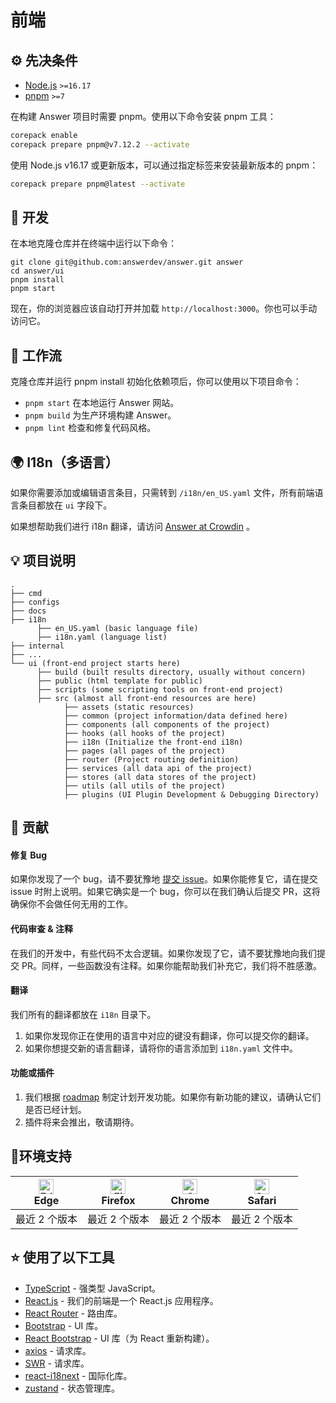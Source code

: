 ---
---

# 前端

## ⚙️ 先决条件

- [Node.js](https://nodejs.org/) `>=16.17`
- [pnpm](https://pnpm.io/) `>=7`

在构建 Answer 项目时需要 pnpm。使用以下命令安装 pnpm 工具：

```bash
corepack enable
corepack prepare pnpm@v7.12.2 --activate
```

使用 Node.js v16.17 或更新版本，可以通过指定标签来安装最新版本的 pnpm：

```bash
corepack prepare pnpm@latest --activate
```

## 🔨 开发

在本地克隆仓库并在终端中运行以下命令：

```shell
git clone git@github.com:answerdev/answer.git answer
cd answer/ui
pnpm install
pnpm start
```

现在，你的浏览器应该自动打开并加载 `http://localhost:3000`。你也可以手动访问它。

## 👷 工作流

克隆仓库并运行 pnpm install 初始化依赖项后，你可以使用以下项目命令：

- `pnpm start` 在本地运行 Answer 网站。
- `pnpm build` 为生产环境构建 Answer。
- `pnpm lint` 检查和修复代码风格。

## 🌍 I18n（多语言）

如果你需要添加或编辑语言条目，只需转到 `/i18n/en_US.yaml` 文件，所有前端语言条目都放在 `ui` 字段下。

如果想帮助我们进行 i18n 翻译，请访问 [Answer at Crowdin](https://crowdin.com/translate/answer) 。

## 💡 项目说明

```
.
├── cmd
├── configs
├── docs
├── i18n
      ├── en_US.yaml (basic language file)
      ├── i18n.yaml (language list)
├── internal
├── ...
└── ui (front-end project starts here)
      ├── build (built results directory, usually without concern)
      ├── public (html template for public)
      ├── scripts (some scripting tools on front-end project)
      ├── src (almost all front-end resources are here)
            ├── assets (static resources)
            ├── common (project information/data defined here)
            ├── components (all components of the project)
            ├── hooks (all hooks of the project)
            ├── i18n (Initialize the front-end i18n)
            ├── pages (all pages of the project)
            ├── router (Project routing definition)
            ├── services (all data api of the project)
            ├── stores (all data stores of the project)
            ├── utils (all utils of the project)
            ├── plugins (UI Plugin Development & Debugging Directory)
```

## 🤝 贡献

#### 修复 Bug

如果你发现了一个 bug，请不要犹豫地 [提交 issue](https://github.com/answerdev/answer/issues)。如果你能修复它，请在提交 issue 时附上说明。如果它确实是一个 bug，你可以在我们确认后提交 PR，这将确保你不会做任何无用的工作。

#### 代码审查 & 注释

在我们的开发中，有些代码不太合逻辑。如果你发现了它，请不要犹豫地向我们提交 PR。同样，一些函数没有注释。如果你能帮助我们补充它，我们将不胜感激。

#### 翻译

我们所有的翻译都放在 `i18n` 目录下。

1. 如果你发现你正在使用的语言中对应的键没有翻译，你可以提交你的翻译。
2. 如果你想提交新的语言翻译，请将你的语言添加到 `i18n.yaml` 文件中。

#### 功能或插件

1. 我们根据 [roadmap](https://github.com/orgs/answerdev/projects/1) 制定计划开发功能。如果你有新功能的建议，请确认它们是否已经计划。
2. 插件将来会推出，敬请期待。

## 📱环境支持

| [<img src="https://raw.githubusercontent.com/alrra/browser-logos/master/src/edge/edge_48x48.png" alt="Edge" width="24px" height="24px" />](http://godban.github.io/browsers-support-badges/)<br />Edge | [<img src="https://raw.githubusercontent.com/alrra/browser-logos/master/src/firefox/firefox_48x48.png" alt="Firefox" width="24px" height="24px" />](http://godban.github.io/browsers-support-badges/)<br />Firefox | [<img src="https://raw.githubusercontent.com/alrra/browser-logos/master/src/chrome/chrome_48x48.png" alt="Chrome" width="24px" height="24px" />](http://godban.github.io/browsers-support-badges/)<br />Chrome | [<img src="https://raw.githubusercontent.com/alrra/browser-logos/master/src/safari/safari_48x48.png" alt="Safari" width="24px" height="24px" />](http://godban.github.io/browsers-support-badges/)<br />Safari |
| ---------------------------------------------------------------------------------------------------------------------------------------------------------------------------------------------------- | ---------------------------------------------------------------------------------------------------------------------------------------------------------------------------------------------------------------- | ------------------------------------------------------------------------------------------------------------------------------------------------------------------------------------------------------------ | ------------------------------------------------------------------------------------------------------------------------------------------------------------------------------------------------------------ |
| 最近 2 个版本                                                                                                                                                                                          | 最近 2 个版本                                                                                                                                                                                     | 最近 2 个版本                                                                                                                                                                                     | 最近 2 个版本                                                                                                                                                                                 |

## ⭐ 使用了以下工具

- [TypeScript](https://www.typescriptlang.org/) - 强类型 JavaScript。
- [React.js](https://reactjs.org/) - 我们的前端是一个 React.js 应用程序。
- [React Router](https://reactrouter.com/en/main) - 路由库。
- [Bootstrap](https://getbootstrap.com/) -  UI 库。
- [React Bootstrap](https://react-bootstrap.github.io/) - UI 库（为 React 重新构建）。
- [axios](https://github.com/axios/axios) - 请求库。
- [SWR](https://swr.bootcss.com/) - 请求库。
- [react-i18next](https://react.i18next.com/) - 国际化库。
- [zustand](https://github.com/pmndrs/zustand) - 状态管理库。
